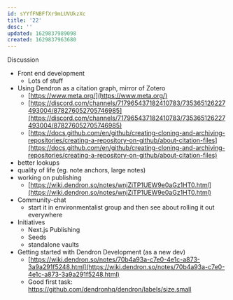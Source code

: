 ```yaml
---
id: sYYfFNBFfXr9mLUVUkzXc
title: '22'
desc: ''
updated: 1629837989098
created: 1629837963680
---
```



Discussion

* Front end development
    * Lots of stuff
* Using Dendron as a citation graph, mirror of Zotero 
    * ​​[https://www.meta.org/](https://www.meta.org/)
    * [https://discord.com/channels/717965437182410783/735365126227493004/878276052705746985](https://discord.com/channels/717965437182410783/735365126227493004/878276052705746985)
    * [https://docs.github.com/en/github/creating-cloning-and-archiving-repositories/creating-a-repository-on-github/about-citation-files](https://docs.github.com/en/github/creating-cloning-and-archiving-repositories/creating-a-repository-on-github/about-citation-files)
* better lookups
* quality of life (eg. note anchors, large notes)
* working on publishing
    * [https://wiki.dendron.so/notes/wnjZiTP1UEW9e0aGz1HT0.html](https://wiki.dendron.so/notes/wnjZiTP1UEW9e0aGz1HT0.html)
* Community-chat
    * start it in environmentalist group and then see about rolling it out everywhere
* Initiatives
    * Next.js Publishing
    * Seeds
    * standalone vaults
* Getting started with Dendron Development (as a new dev)
    * [https://wiki.dendron.so/notes/70b4a93a-c7e0-4e1c-a873-3a9a291f5248.html](https://wiki.dendron.so/notes/70b4a93a-c7e0-4e1c-a873-3a9a291f5248.html)
    * Good first task: https://github.com/dendronhq/dendron/labels/size.small
